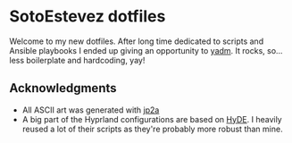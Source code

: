 # SotoEstevez dotfiles

Welcome to my new dotfiles. After long time dedicated to scripts and Ansible playbooks I ended up giving an opportunity to [yadm](https://yadm.io/#). It rocks, so... less boilerplate and hardcoding, yay!

## Acknowledgments

- All ASCII art was generated with [jp2a](https://github.com/cslarsen/jp2a)
- A big part of the Hyprland configurations are based on [HyDE](https://github.com/HyDE-Project/HyDE). I heavily reused a lot of their scripts as they're probably more robust than mine.
